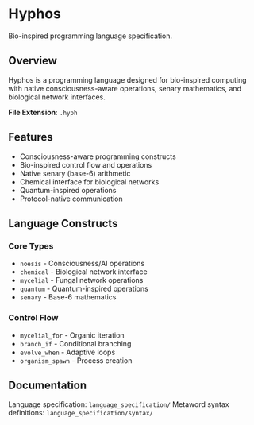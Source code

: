 # Hyphos

Bio-inspired programming language specification.

## Overview

Hyphos is a programming language designed for bio-inspired computing with native consciousness-aware operations, senary mathematics, and biological network interfaces.

**File Extension**: `.hyph`

## Features

- Consciousness-aware programming constructs
- Bio-inspired control flow and operations
- Native senary (base-6) arithmetic
- Chemical interface for biological networks
- Quantum-inspired operations
- Protocol-native communication

## Language Constructs

### Core Types

- `noesis` - Consciousness/AI operations
- `chemical` - Biological network interface
- `mycelial` - Fungal network operations
- `quantum` - Quantum-inspired operations
- `senary` - Base-6 mathematics

### Control Flow

- `mycelial_for` - Organic iteration
- `branch_if` - Conditional branching
- `evolve_when` - Adaptive loops
- `organism_spawn` - Process creation

## Documentation

Language specification: `language_specification/`
Metaword syntax definitions: `language_specification/syntax/`
